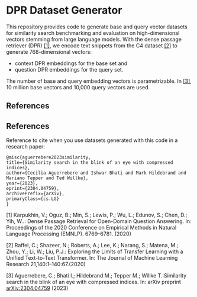 # DPR Dataset Generator

This repository provides code to generate base and query vector datasets for similarity search benchmarking and evaluation on high-dimensional vectors stemming from large language models.
With the dense passage retriever (DPR) [[1]](#1), we encode text snippets from the C4 dataset [[2]](#2) to generate 768-dimensional vectors:
- context DPR embeddings for the base set and
- question DPR embeddings for the query set. 

The number of base and query embedding vectors is parametrizable. In [[3]](#3), 10 million base vectors and 10,000 query vectors are used.

## References

## References
Reference to cite when you use datasets generated with this code in a research paper:

```
@misc{aguerrebere2023similarity,
title={Similarity search in the blink of an eye with compressed indices},
author={Cecilia Aguerrebere and Ishwar Bhati and Mark Hildebrand and Mariano Tepper and Ted Willke},
year={2023},
eprint={2304.04759},
archivePrefix={arXiv},
primaryClass={cs.LG}
}
```

<a id="1">[1]</a> 
Karpukhin, V.; Oguz, B.; Min, S.; Lewis, P.; Wu, L.; Edunov, S.; Chen, D.; Yih, W..: Dense Passage 
Retrieval for Open-Domain Question Answering. In: Proceedings of the 2020 Conference on Empirical 
Methods in Natural Language Processing (EMNLP). 6769–6781. (2020)

<a id="2">[2]</a> 
Raffel, C.; Shazeer, N.; Roberts, A.; Lee, K.; Narang, S.; Matena, M.; Zhou, Y.; Li, W.; Liu, 
P.J.: Exploring the Limits of Transfer Learning with a Unified Text-to-Text Transformer. 
In: The Journal of Machine Learning Research 21,140:1–140:67.(2020)

<a id="3">[3]</a>
Aguerrebere, C.; Bhati I.; Hildebrand M.; Tepper M.; Willke T.:Similarity search in the blink of an eye with compressed
indices. In: arXiv preprint [arXiv:2304.04759](https://arxiv.org/abs/2304.04759) (2023)
